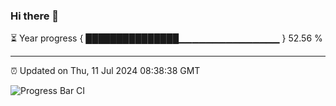 ### Hi there 👋

⏳ Year progress { ███████████████▁▁▁▁▁▁▁▁▁▁▁▁▁▁▁ } 52.56 %

---

⏰ Updated on Thu, 11 Jul 2024 08:38:38 GMT

![Progress Bar CI](https://github.com/IshwaranRudhara/GIT-ACTION/workflows/Progress%20Bar%20CI/badge.svg)

